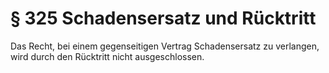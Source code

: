 # § 325 Schadensersatz und Rücktritt
Das Recht, bei einem gegenseitigen Vertrag Schadensersatz zu verlangen, wird durch den Rücktritt nicht ausgeschlossen.
